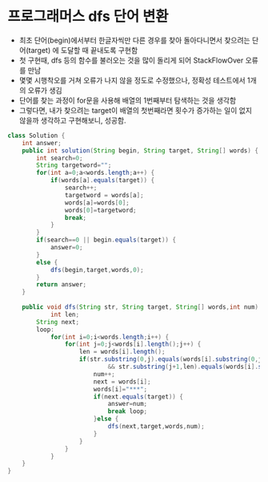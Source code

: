 # 프로그래머스 dfs 단어 변환

* 최초 단어(begin)에서부터 한글자씩만 다른 경우를 찾아 돌아다니면서 찾으려는 단어(target) 에 도달할 때 끝내도록 구현함
* 첫 구현때, dfs 등의 함수를 불러오는 것을 많이 돌리게 되어 StackFlowOver 오류를 만남
* 몇몇 시행착오를 거쳐 오류가 나지 않을 정도로 수정했으나, 정확성 테스트에서 1개의 오류가 생김
* 단어를 찾는 과정이 for문을 사용해 배열의 1번째부터 탐색하는 것을 생각함
* 그렇다면, 내가 찾으려는 target이 배열의 첫번째라면 횟수가 증가하는 일이 없지 않을까 생각하고 구현해보니, 성공함.

~~~ java
class Solution {
    int answer;
    public int solution(String begin, String target, String[] words) {
        int search=0;
        String targetword="";
        for(int a=0;a<words.length;a++) {
            if(words[a].equals(target)) {
                search++;
                targetword = words[a];
                words[a]=words[0];
                words[0]=targetword;
                break;
            }
        }
        if(search==0 || begin.equals(target)) {
            answer=0;
        }
        else {
            dfs(begin,target,words,0);
        }
        return answer;
    }
    
    public void dfs(String str, String target, String[] words,int num) {
    		int len;
		String next;
		loop:
			for(int i=0;i<words.length;i++) {
				for(int j=0;j<words[i].length();j++) {
					len = words[i].length();
					if(str.substring(0,j).equals(words[i].substring(0,j)) 
							&& str.substring(j+1,len).equals(words[i].substring(j+1,len))) {
						num++;
						next = words[i];
						words[i]="***";
						if(next.equals(target)) {
							answer=num;
							break loop;
						}else {
							dfs(next,target,words,num);
						}
					} 
				}			
			}    
    }
}
~~~



